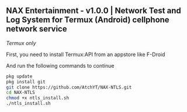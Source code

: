 ## NAX Entertainment - v1.0.0 | Network Test and Log System for Termux (Android) cellphone network service 

*Termux only*

First, you need to install Termux:API from an appstore like F-Droid

And run the following commands to continue

```bash
pkg update
pkg install git
git clone https://github.com/AtchYT/NAX-NTLS.git
cd NAX-NTLS
chmod +x ntls_install.sh
./ntls_install.sh
